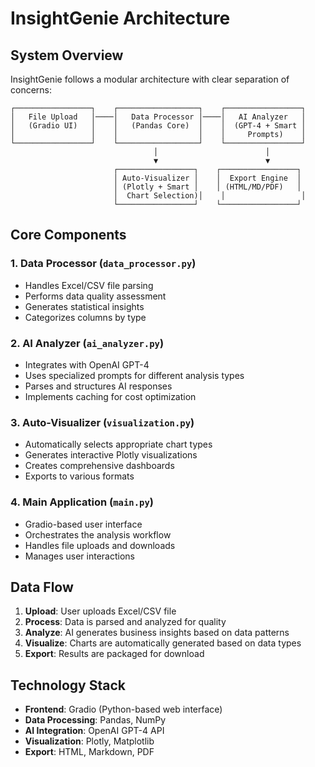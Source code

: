 # InsightGenie Architecture

## System Overview

InsightGenie follows a modular architecture with clear separation of concerns:

```
┌─────────────────┐    ┌──────────────────┐    ┌─────────────────┐
│   File Upload   │────│   Data Processor │────│   AI Analyzer   │
│   (Gradio UI)   │    │   (Pandas Core)  │    │  (GPT-4 + Smart │
│                 │    │                  │    │     Prompts)    │
└─────────────────┘    └──────────────────┘    └─────────────────┘
                                │                        │
                                ▼                        ▼
                       ┌─────────────────┐    ┌─────────────────┐
                       │ Auto-Visualizer │    │  Export Engine  │
                       │ (Plotly + Smart │    │ (HTML/MD/PDF)   │
                       │  Chart Selection)│    │                 │
                       └─────────────────┘    └─────────────────┘
```

## Core Components

### 1. Data Processor (`data_processor.py`)
- Handles Excel/CSV file parsing
- Performs data quality assessment
- Generates statistical insights
- Categorizes columns by type

### 2. AI Analyzer (`ai_analyzer.py`)
- Integrates with OpenAI GPT-4
- Uses specialized prompts for different analysis types
- Parses and structures AI responses
- Implements caching for cost optimization

### 3. Auto-Visualizer (`visualization.py`)
- Automatically selects appropriate chart types
- Generates interactive Plotly visualizations
- Creates comprehensive dashboards
- Exports to various formats

### 4. Main Application (`main.py`)
- Gradio-based user interface
- Orchestrates the analysis workflow
- Handles file uploads and downloads
- Manages user interactions

## Data Flow

1. **Upload**: User uploads Excel/CSV file
2. **Process**: Data is parsed and analyzed for quality
3. **Analyze**: AI generates business insights based on data patterns
4. **Visualize**: Charts are automatically generated based on data types
5. **Export**: Results are packaged for download

## Technology Stack

- **Frontend**: Gradio (Python-based web interface)
- **Data Processing**: Pandas, NumPy
- **AI Integration**: OpenAI GPT-4 API
- **Visualization**: Plotly, Matplotlib
- **Export**: HTML, Markdown, PDF